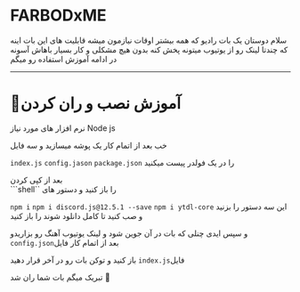 # FARBODxME

 سلام دوستان
یک بات رادیو که همه بیشتر اوقات نیازمون میشه
 قابلیت های این بات اینه که 
چندتا لینک رو از یوتیوب میتونه پخش کنه بدون هیچ مشکلی و
کار بسیار باهاش آسونه 
در ادامه آموزش استفاده رو میگم 

-----------------------
# 🔴آموزش نصب و ران کردن 

نرم افزار های مورد نیاز 
Node js 

خب بعد از اتمام کار یک پوشه میسازید و سه فایل 

```index.js```
```config.jason```
```package.json``` 
 را در یک فولدر پیست میکنید 

بعد از کپی کردن  
```shell`` 
را باز کنید و دستور های 

```npm i```
```npm i discord.js@12.5.1 --save```
```npm i ytdl-core```
این سه دستور را بزنید و صب کنید تا کامل دانلود شوند 
را باز کنید

 و سپس ایدی چنلی که بات در آن جوین شود و لینک یوتیوب آهنگ رو بزاریدو ```config.json```بعد از اتمام کار فایل
 
باز کنید و توکن بات رو در آخر قرار دهید ```index.js```فایل  


تبریک میگم بات شما ران شد 🎉
